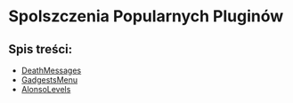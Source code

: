 # Spolszczenia Popularnych Pluginów

## Spis treści:
- [DeathMessages](https://github.com/vBagieta/Minecraft/blob/main/Poradniki/Spolszczenia/spolszczenie-death-messages.md)
- [GadgestsMenu]()
- [AlonsoLevels]()
